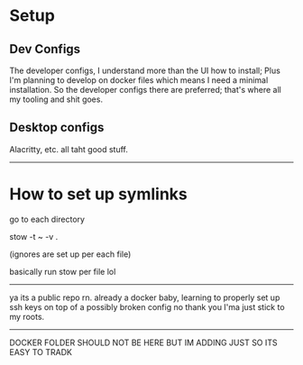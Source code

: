 # Setup

## Dev Configs
The developer configs, I understand more than the UI how to install; Plus I'm planning to develop on docker files which means I need a minimal installation. So the developer configs there are preferred; that's where all my tooling and shit goes. 

## Desktop configs

Alacritty, etc. all taht good stuff.

---
# How to set up symlinks 

go to each directory

stow -t ~ -v .

(ignores are set up per each file) 

basically run stow per file lol  

----

ya its a public repo rn. already a docker baby, learning to properly set up ssh keys on top of a possibly broken config no thank you I'ma just stick to my roots. 




----

DOCKER FOLDER SHOULD NOT BE HERE BUT IM ADDING JUST SO ITS EASY TO TRADK
